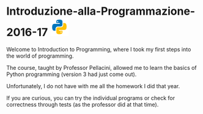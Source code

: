 # Introduzione-alla-Programmazione-2016-17 ![Alt text](/logo.png)

Welcome to Introduction to Programming, where I took my first steps into the world of programming.

The course, taught by Professor Pellacini, allowed me to learn the basics of Python programming (version 3 had just come out). 

Unfortunately, I do not have with me all the homework I did that year. 

If you are curious, you can try the individual programs or check for correctness through tests (as the professor did at that time).
